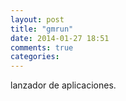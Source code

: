 ```yaml
---
layout: post
title: "gmrun"
date: 2014-01-27 18:51
comments: true
categories: 
---
```

lanzador de aplicaciones.

